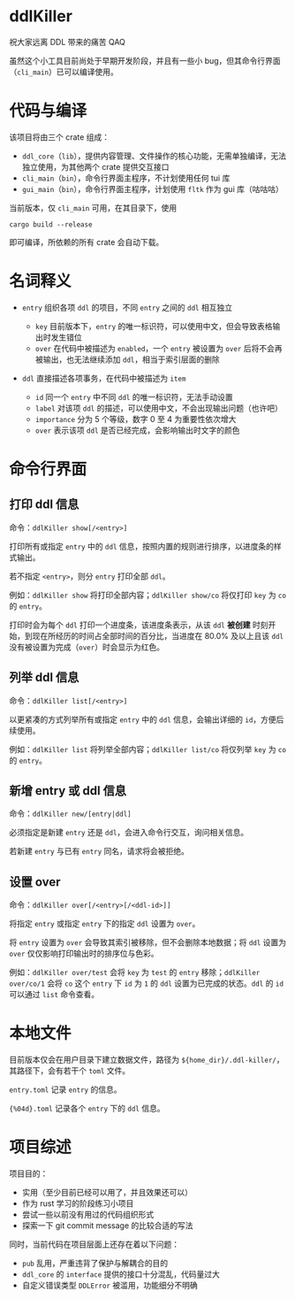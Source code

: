 # ddlKiller

祝大家远离 DDL 带来的痛苦 QAQ

虽然这个小工具目前尚处于早期开发阶段，并且有一些小 bug，但其命令行界面（`cli_main`）已可以编译使用。

# 代码与编译

该项目将由三个 crate 组成：

- `ddl_core`（`lib`），提供内容管理、文件操作的核心功能，无需单独编译，无法独立使用，为其他两个 crate 提供交互接口
- `cli_main`（`bin`），命令行界面主程序，不计划使用任何 tui 库
- `gui_main`（`bin`），命令行界面主程序，计划使用 `fltk` 作为 gui 库（咕咕咕）

当前版本，仅 `cli_main` 可用，在其目录下，使用

```shell
cargo build --release
```

即可编译，所依赖的所有 crate 会自动下载。

# 名词释义

- `entry` 组织各项 `ddl` 的项目，不同 `entry` 之间的 `ddl` 相互独立
  - `key` 目前版本下，`entry` 的唯一标识符，可以使用中文，但会导致表格输出时发生错位
  - `over` 在代码中被描述为 `enabled`，一个 `entry` 被设置为 `over` 后将不会再被输出，也无法继续添加 `ddl`，相当于索引层面的删除

- `ddl` 直接描述各项事务，在代码中被描述为 `item`
  - `id` 同一个 `entry` 中不同 `ddl` 的唯一标识符，无法手动设置
  - `label` 对该项 `ddl` 的描述，可以使用中文，不会出现输出问题（也许吧）
  - `importance` 分为 5 个等级，数字 0 至 4 为重要性依次增大
  - `over` 表示该项 `ddl` 是否已经完成，会影响输出时文字的颜色

# 命令行界面

## 打印 ddl 信息

命令：`ddlKiller show[/<entry>]`

打印所有或指定 `entry` 中的 `ddl` 信息，按照内置的规则进行排序，以进度条的样式输出。

若不指定 `<entry>`，则分 `entry` 打印全部 `ddl`。

例如：`ddlKiller show` 将打印全部内容；`ddlKiller show/co` 将仅打印 `key` 为 `co` 的 `entry`。

打印时会为每个 `ddl` 打印一个进度条，该进度条表示，从该 `ddl` **被创建** 时刻开始，到现在所经历的时间占全部时间的百分比，当进度在 $80.0\%$ 及以上且该 `ddl` 没有被设置为完成（`over`）时会显示为红色。

## 列举 ddl 信息

命令：`ddlKiller list[/<entry>]`

以更紧凑的方式列举所有或指定 `entry` 中的 `ddl` 信息，会输出详细的 `id`，方便后续使用。

例如：`ddlKiller list` 将列举全部内容；`ddlKiller list/co` 将仅列举 `key` 为 `co` 的 `entry`。

## 新增 entry 或 ddl 信息

命令：`ddlKiller new/[entry|ddl]`

必须指定是新建 `entry` 还是 `ddl`，会进入命令行交互，询问相关信息。

若新建 `entry` 与已有 `entry` 同名，请求将会被拒绝。

## 设置 over

命令：`ddlKiller over[/<entry>[/<ddl-id>]]`

将指定 `entry` 或指定 `entry` 下的指定 `ddl` 设置为 `over`。

将 `entry` 设置为 `over` 会导致其索引被移除，但不会删除本地数据；将 `ddl` 设置为 `over` 仅仅影响打印输出时的排序位与色彩。

例如：`ddlKiller over/test` 会将 `key` 为 `test` 的 `entry` 移除；`ddlKiller over/co/1` 会将 `co` 这个 `entry` 下 `id` 为 `1` 的 `ddl` 设置为已完成的状态。`ddl` 的 `id` 可以通过 `list` 命令查看。

# 本地文件

目前版本仅会在用户目录下建立数据文件，路径为 `${home_dir}/.ddl-killer/`，其路径下，会有若干个 `toml` 文件。

`entry.toml` 记录 `entry` 的信息。

`{%04d}.toml` 记录各个 `entry` 下的 `ddl` 信息。

# 项目综述

项目目的：

- 实用（至少目前已经可以用了，并且效果还可以）
- 作为 rust 学习的阶段练习小项目
- 尝试一些以前没有用过的代码组织形式
- 探索一下 git commit message 的比较合适的写法

同时，当前代码在项目层面上还存在着以下问题：

- `pub` 乱用，严重违背了保护与解耦合的目的
- `ddl_core` 的 `interface` 提供的接口十分混乱，代码量过大
- 自定义错误类型 `DDLError` 被滥用，功能细分不明确
